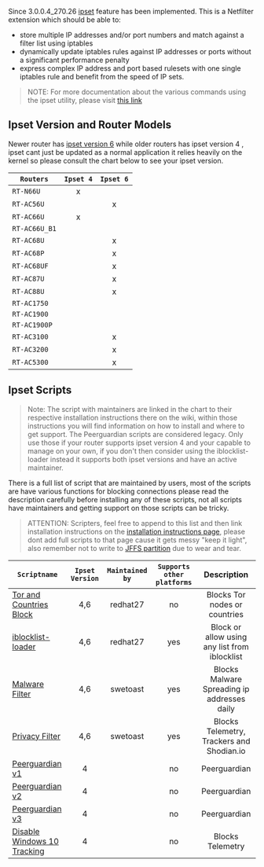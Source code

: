 
Since 3.0.0.4_270.26 [ipset](http://en.wikipedia.org/wiki/Netfilter#ipset) feature has been implemented. This is a Netfilter extension which should be able to:
* store multiple IP addresses and/or port numbers and match against a filter list using iptables
* dynamically update iptables rules against IP addresses or ports without a significant performance penalty
* express complex IP address and port based rulesets with one single iptables rule and benefit from the speed of IP sets.

> NOTE: For more documentation about the various commands using the ipset utility, please visit [this link](http://ipset.netfilter.org/)

## Ipset Version and Router Models

Newer router has [ipset version 6](http://ipset.netfilter.org/ipset.man.html) while older routers has ipset version 4 , ipset cant just be updated as a normal application it relies heavily on the kernel so please consult the chart below to see your ipset version.

| `Routers`    |`Ipset 4`|`Ipset 6`|
|--------------|:-------:|:-------:|
| `RT-N66U`    | x       |         |
| `RT-AC56U`   |         | x       |
| `RT-AC66U`   | x       |         |
| `RT-AC66U_B1`|         |         |
| `RT-AC68U`   |         | x       |
| `RT-AC68P`   |         | x       |
| `RT-AC68UF`  |         | x       |
| `RT-AC87U`   |         | x       |
| `RT-AC88U`   |         | x       |
| `RT-AC1750`  |         |         |
| `RT-AC1900`  |         |         |
| `RT-AC1900P` |         |         |
| `RT-AC3100`  |         | x       |
| `RT-AC3200`  |         | x       |
| `RT-AC5300`  |         | x       |

## Ipset Scripts 
> Note: The script with maintainers are linked in the chart to their respective installation instructions there on the wiki, within those instructions you will find information on how to install and where to get support. The Peerguardian scripts are considered legacy. Only use those if your router supports ipset version 4 and your capable to manage on your own, if you don't then consider using the iblocklist-loader instead it supports both ipset versions and have an active maintainer.

There is a full list of script that are maintained by users, most of the scripts are have various functions for blocking connections please read the description carefully before installing any of these scripts, not all scripts have maintainers and getting support on those scripts can be tricky.

>ATTENTION: Scripters, feel free to append to this list and then link installation instructions on the [installation instructions page](https://github.com/RMerl/asuswrt-merlin/wiki/Ipset-script-installation-instructions), please dont add full scripts to that page cause it gets messy "keep it light", also remember not to write to [JFFS partition](https://github.com/RMerl/asuswrt-merlin/wiki/JFFS) due to wear and tear.

| `Scriptname` |`Ipset Version`|`Maintained by`|`Supports other platforms`|Description|
|--------------|:-------:|:-------------:|:------------------------:|:----------:
|[Tor and Countries Block](https://github.com/RMerl/asuswrt-merlin/wiki/Ipset-script-installation-instructions#tor-and-countries-block)|4,6|redhat27|no|Blocks Tor nodes or countries| 
|[iblocklist-loader](https://github.com/RMerl/asuswrt-merlin/wiki/Ipset-script-installation-instructions#iblocklist-loader)|4,6|redhat27|yes|Block or allow using any list from iblocklist| 
|[Malware Filter](https://github.com/RMerl/asuswrt-merlin/wiki/Ipset-script-installation-instructions#malware-filter)|4,6|swetoast|yes|Blocks Malware Spreading ip addresses daily|
|[Privacy Filter](https://github.com/RMerl/asuswrt-merlin/wiki/Ipset-script-installation-instructions#privacy-filter)|4,6|swetoast|yes|Blocks Telemetry, Trackers and Shodian.io|
|[Peerguardian v1](https://github.com/RMerl/asuswrt-merlin/wiki/Legacy-Ipset-Scripts#peer-guardian)|4| |no|Peerguardian|
|[Peerguardian v2](https://github.com/RMerl/asuswrt-merlin/wiki/Legacy-Ipset-Scripts#peer-guardian-v2)|4| |no|Peerguardian|
|[Peerguardian v3](https://github.com/RMerl/asuswrt-merlin/wiki/Legacy-Ipset-Scripts#peer-guardian-v3)|4| |no|Peerguardian|
|[Disable Windows 10 Tracking](https://github.com/RMerl/asuswrt-merlin/wiki/Legacy-Ipset-Scripts#disable-windows10-tracking)|4| |no|Blocks Telemetry|